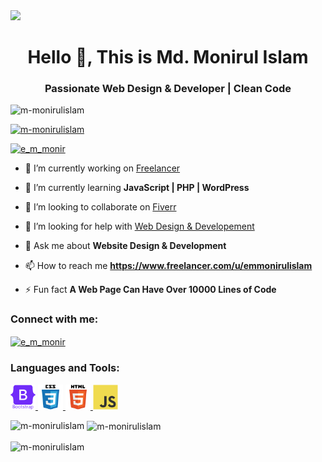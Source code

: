 <img src="(https://www.linkedin.com/in/md-monirul-islam-a9aa5b1b1/overlay/background-image/)" />
<h1 align="center">Hello 👋, This is Md. Monirul Islam</h1>
<h3 align="center">Passionate Web Design & Developer | Clean Code</h3>

<p align="left"> <img src="https://komarev.com/ghpvc/?username=m-monirulislam&label=Profile%20views&color=0e75b6&style=flat" alt="m-monirulislam" /> </p>

<p align="left"> <a href="https://github.com/ryo-ma/github-profile-trophy"><img src="https://github-profile-trophy.vercel.app/?username=m-monirulislam" alt="m-monirulislam" /></a> </p>

<p align="left"> <a href="https://twitter.com/e_m_monir" target="blank"><img src="https://img.shields.io/twitter/follow/e_m_monir?logo=twitter&style=for-the-badge" alt="e_m_monir" /></a> </p>

- 🔭 I’m currently working on [Freelancer](https://www.freelancer.com/u/emmonirulislam)

- 🌱 I’m currently learning **JavaScript | PHP | WordPress**

- 👯 I’m looking to collaborate on [Fiverr](https://www.fiverr.com/users/e_m_monirul/seller_dashboard)

- 🤝 I’m looking for help with [Web Design & Developement](https://github.com/M-MONIRULISLAM)

- 💬 Ask me about **Website Design & Development**

- 📫 How to reach me **https://www.freelancer.com/u/emmonirulislam**

- ⚡ Fun fact **A Web Page Can Have Over 10000 Lines of Code**

<h3 align="left">Connect with me:</h3>
<p align="left">
<a href="https://twitter.com/e_m_monir" target="blank"><img align="center" src="https://raw.githubusercontent.com/rahuldkjain/github-profile-readme-generator/master/src/images/icons/Social/twitter.svg" alt="e_m_monir" height="30" width="40" /></a>
</p>

<h3 align="left">Languages and Tools:</h3>
<p align="left"> <a href="https://getbootstrap.com" target="_blank" rel="noreferrer"> <img src="https://raw.githubusercontent.com/devicons/devicon/master/icons/bootstrap/bootstrap-plain-wordmark.svg" alt="bootstrap" width="40" height="40"/> </a> <a href="https://www.w3schools.com/css/" target="_blank" rel="noreferrer"> <img src="https://raw.githubusercontent.com/devicons/devicon/master/icons/css3/css3-original-wordmark.svg" alt="css3" width="40" height="40"/> </a> <a href="https://www.w3.org/html/" target="_blank" rel="noreferrer"> <img src="https://raw.githubusercontent.com/devicons/devicon/master/icons/html5/html5-original-wordmark.svg" alt="html5" width="40" height="40"/> </a> <a href="https://developer.mozilla.org/en-US/docs/Web/JavaScript" target="_blank" rel="noreferrer"> <img src="https://raw.githubusercontent.com/devicons/devicon/master/icons/javascript/javascript-original.svg" alt="javascript" width="40" height="40"/> </a> </p>

<p><img align="left" src="https://github-readme-stats.vercel.app/api/top-langs?username=m-monirulislam&show_icons=true&locale=en&layout=compact" alt="m-monirulislam" /></p>

<p>&nbsp;<img align="center" src="https://github-readme-stats.vercel.app/api?username=m-monirulislam&show_icons=true&locale=en" alt="m-monirulislam" /></p>

<p><img align="center" src="https://github-readme-streak-stats.herokuapp.com/?user=m-monirulislam&" alt="m-monirulislam" /></p>
